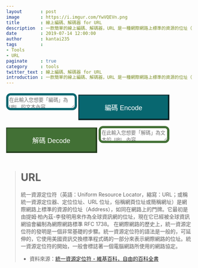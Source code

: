 ```yaml
---
layout       : post
image        : https://i.imgur.com/YwVQEVn.png
title        : 線上編碼、解碼器 for URL
description  : 一款簡單的線上編碼、解碼器，URL 是一種網際網路上標準的資源的位址（Address），如同在網路上的門牌。
date         : 2019-07-14 12:00:00
author       : kantai235
tags         :
- Tools
- URL
paginate     : true
category     : tools
twitter_text : 線上編碼、解碼器 for URL
introduction : 一款簡單的線上編碼、解碼器，URL 是一種網際網路上標準的資源的位址（Address），如同在網路上的門牌。
---
```


<style type="text/css" media="screen">
    .container {
        margin: 0px auto;
        max-width: 800px;
    }

    textarea {
        margin-bottom: 0px !important;
        border-radius: 12px;
    }

    .contact-form button[type="button"] {
        display: inline;
        padding: 19px 39px 18px 39px;
        color: #fff;
        font-size: 1.125rem;
        width: 49%;
        border: 1px solid #ba0009;
            border-top-width: 1px;
            border-right-width: 1px;
            border-bottom-width: 1px;
            border-left-width: 1px;
        /* margin: 0px auto; */
        margin-top: .625rem;
        margin-bottom: .625rem;
        cursor: pointer;
        -webkit-transition: all .3s;
        transition: all .3s;
        outline: none;
    }

    select {
        padding: 9px 18px 9px 18px;
        width: 100%;
        /* border: 6px solid #032629 !important; */
        /* border-width: 2px 4px 4px 2px !important; */
        border-radius: 12px;
        margin: .625rem;
        padding: .625rem;
    }

    .contact-form .encode {
        background: #086770;
        border: 6px solid #032629 !important;
        border-width: 2px 4px 4px 2px !important;
    }

    .contact-form .decode {
        background: #427035;
        border: 6px solid #243e1d !important;
        border-width: 2px 4px 4px 2px !important;
    }

    .encode_textarea {
        border: 6px solid #086770 !important;
            border-top-width: 1px;
            border-right-width: 1px;
            border-bottom-width: 1px;
            border-left-width: 1px;
    }

    .decode_textarea {
        border: 6px solid #427035 !important;
            border-top-width: 1px;
            border-right-width: 1px;
            border-bottom-width: 1px;
            border-left-width: 1px;
    }
</style>

<div class="container">
    <div id="form" class="contact-form">
        <textarea type="text" class="encode_textarea" id="encode_value" name="encode_value" placeholder="在此輸入您想要「編碼」為 URL 的文本內容 ..."></textarea>
        <button type="button" class="encode" id="encode" onclick="encode()">編碼 Encode</button>
        <button type="button" class="decode" id="decode" onclick="decode()">解碼 Decode</button>
        <textarea type="text" class="decode_textarea" id="decode_value" name="decode_value" placeholder="在此輸入您想要「解碼」為文本的 URL 內容 ..."></textarea>
    </div>
</div>

<script>
    function encode () {
        var sMyInput = $('#encode_value').val();
        var sMyURL = encodeURI(sMyInput);
        $('#decode_value').val(sMyURL);
    };

    function decode () {
        var sMyURL = $('#decode_value').val();
        var sMyOutput = decodeURI(sMyURL);
        $('#encode_value').val(sMyOutput);
    };
</script>

> # URL
> 統一資源定位符（英語：Uniform Resource Locator，縮寫：URL；或稱統一資源定位器、定位位址、URL 位址，俗稱網頁位址或簡稱網址）是網際網路上標準的資源的位址（Address），如同在網路上的門牌。它最初是由提姆·柏內茲-李發明用來作為全球資訊網的位址，現在它已經被全球資訊網協會編制為網際網路標準 RFC 1738。
> 在網際網路的歷史上，統一資源定位符的發明是一個非常基礎的步驟。統一資源定位符的語法是一般的，可延伸的，它使用美國資訊交換標準程式碼的一部分來表示網際網路的位址。統一資源定位符的開始，一般會標誌著一個電腦網路所使用的網路協定。
> - 資料來源：[統一資源定位符 - 維基百科，自由的百科全書](https://zh.wikipedia.org/wiki/url)

